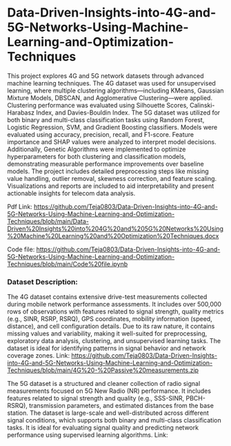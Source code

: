 # Data-Driven-Insights-into-4G-and-5G-Networks-Using-Machine-Learning-and-Optimization-Techniques
This project explores 4G and 5G network datasets through advanced machine learning techniques. The 4G dataset was used for unsupervised learning, where multiple clustering algorithms—including KMeans, Gaussian Mixture Models, DBSCAN, and Agglomerative Clustering—were applied. Clustering performance was evaluated using Silhouette Scores, Calinski-Harabasz Index, and Davies-Bouldin Index. The 5G dataset was utilized for both binary and multi-class classification tasks using Random Forest, Logistic Regression, SVM, and Gradient Boosting classifiers. Models were evaluated using accuracy, precision, recall, and F1-score. Feature importance and SHAP values were analyzed to interpret model decisions. Additionally, Genetic Algorithms were implemented to optimize hyperparameters for both clustering and classification models, demonstrating measurable performance improvements over baseline models. The project includes detailed preprocessing steps like missing value handling, outlier removal, skewness correction, and feature scaling. Visualizations and reports are included to aid interpretability and present actionable insights for telecom data analysis.

Pdf Link: https://github.com/Teja0803/Data-Driven-Insights-into-4G-and-5G-Networks-Using-Machine-Learning-and-Optimization-Techniques/blob/main/Data-Driven%20Insights%20into%204G%20and%205G%20Networks%20Using%20Machine%20Learning%20and%20Optimization%20Techniques.docx 

Code file: https://github.com/Teja0803/Data-Driven-Insights-into-4G-and-5G-Networks-Using-Machine-Learning-and-Optimization-Techniques/blob/main/Code%20file.ipynb  

### Dataset Description:
The 4G dataset contains extensive drive-test measurements collected during mobile network performance assessments. It includes over 500,000 rows of observations with features related to signal strength, quality metrics (e.g., SINR, RSRP, RSRQ), GPS coordinates, mobility information (speed, distance), and cell configuration details. Due to its raw nature, it contains missing values and variability, making it well-suited for preprocessing, exploratory data analysis, clustering, and unsupervised learning tasks. The dataset is ideal for identifying patterns in signal behavior and network coverage zones.
Link: https://github.com/Teja0803/Data-Driven-Insights-into-4G-and-5G-Networks-Using-Machine-Learning-and-Optimization-Techniques/blob/main/4G%20-%20Passive%20measurements.zip

The 5G dataset is a structured and cleaner collection of radio signal measurements focused on 5G New Radio (NR) performance. It includes features related to signal strength and quality (e.g., SSS-SINR, PBCH-RSRQ), transmission parameters, and estimated distances from the base station. The dataset is large-scale and well-distributed across different signal conditions, which supports both binary and multi-class classification tasks. It is ideal for evaluating signal quality and predicting network performance using supervised learning algorithms.
Link:
